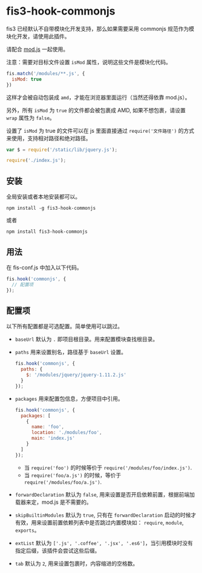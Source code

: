 # fis3-hook-commonjs

fis3 已经默认不自带模块化开发支持，那么如果需要采用 commonjs 规范作为模块化开发，请使用此插件。

请配合 [mod.js](https://github.com/fex-team/mod/blob/master/mod.js) 一起使用。

注意：需要对目标文件设置 `isMod` 属性，说明这些文件是模块化代码。


```js
fis.match('/modules/**.js', {
  isMod: true
})
``` 

这样才会被自动包装成 `amd`，才能在浏览器里面运行（当然还得依靠 mod.js）。

另外，所有 `isMod` 为 `true` 的文件都会被包裹成 AMD, 如果不想包裹，请设置  `wrap` 属性为 `false`。

设置了 `isMod` 为 true 的文件可以在 js 里面直接通过 `require('文件路径')` 的方式来使用，支持相对路径和绝对路径。

```js
var $ = require('/static/lib/jquery.js');

require('./index.js');
```

## 安装

全局安装或者本地安装都可以。

```
npm install -g fis3-hook-commonjs
```

或者

```
npm install fis3-hook-commonjs
```

## 用法

在 fis-conf.js 中加入以下代码。


```js
fis.hook('commonjs', {
  // 配置项
});
```

## 配置项

以下所有配置都是可选配置。简单使用可以跳过。

* `baseUrl` 默认为 `.` 即项目根目录。用来配置模块查找根目录。
* `paths` 用来设置别名，路径基于 `baseUrl` 设置。
  
  ```js
  fis.hook('commonjs', {
    paths: {
      $: '/modules/jquery/jquery-1.11.2.js'
    }
  });
  ```
* `packages` 用来配置包信息，方便项目中引用。
  
  ```js
  fis.hook('commonjs', {
    packages: [
      {
        name: 'foo',
        location: './modules/foo',
        main: 'index.js'
      }
    ]
  });
  ```

  * 当 `require('foo')` 的时候等价于 `require('/modules/foo/index.js')`.
  * 当 `require('foo/a.js')` 的时候，等价于 `require('/modules/foo/a.js')`.
* `forwardDeclaration` 默认为 `false`, 用来设置是否开启依赖前置，根据前端加载器来定，mod.js 是不需要的。
* `skipBuiltinModules` 默认为 `true`, 只有在 `forwardDeclaration` 启动的时候才有效，用来设置前置依赖列表中是否跳过内置模块如： `require`, `module`, `exports`。
* `extList` 默认为 `['.js', '.coffee', '.jsx', '.es6']`，当引用模块时没有指定后缀，该插件会尝试这些后缀。
* `tab` 默认为 `2`, 用来设置包裹时，内容缩进的空格数。
